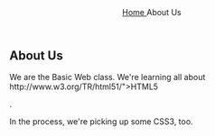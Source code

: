 <body>
<header>
<section>
<nav>
<a href="index.html">Home
<a href-"about-us.html">About Us</a>
</nav>
</section>
</header>
<section>
<h1> About Us </h1>
We are the Basic Web class.
We're learning all about <a "HTML5"
<p>http://www.w3.org/TR/html51/">HTML5</p></a>.
<p>In the process, we're picking up some CSS3, too.</p>
</scetion>
</body>
